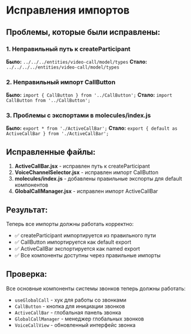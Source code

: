 # Исправления импортов

## Проблемы, которые были исправлены:

### 1. Неправильный путь к createParticipant
**Было:** `../../../entities/video-call/model/types`
**Стало:** `../../../../entities/video-call/model/types`

### 2. Неправильный импорт CallButton
**Было:** `import { CallButton } from '../CallButton';`
**Стало:** `import CallButton from '../CallButton';`

### 3. Проблемы с экспортами в molecules/index.js
**Было:** `export * from './ActiveCallBar';`
**Стало:** `export { default as ActiveCallBar } from './ActiveCallBar';`

## Исправленные файлы:

1. **ActiveCallBar.jsx** - исправлен путь к createParticipant
2. **VoiceChannelSelector.jsx** - исправлен импорт CallButton
3. **molecules/index.js** - добавлены правильные экспорты для default компонентов
4. **GlobalCallManager.jsx** - исправлен импорт ActiveCallBar

## Результат:

Теперь все импорты должны работать корректно:
- ✅ createParticipant импортируется из правильного пути
- ✅ CallButton импортируется как default export
- ✅ ActiveCallBar экспортируется как named export
- ✅ Все компоненты доступны через правильные импорты

## Проверка:

Все основные компоненты системы звонков теперь должны работать:
- `useGlobalCall` - хук для работы со звонками
- `CallButton` - кнопка для инициации звонков
- `ActiveCallBar` - глобальная панель звонка
- `GlobalCallManager` - менеджер глобальных звонков
- `VoiceCallView` - обновленный интерфейс звонка
